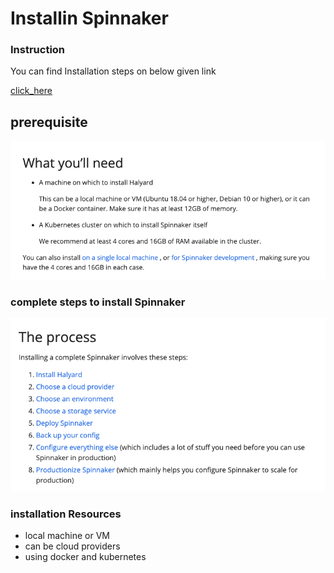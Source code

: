 # Installin Spinnaker 

### Instruction 

<p>You can find Installation steps on below given link </p>

[click_here](https://spinnaker.io/docs/setup/install/)

## prerequisite 

<img src="pre.png">

### complete steps to install Spinnaker 

<img src="complete.png">

### installation Resources 

<ul>
    <li> local machine or VM </li>
    <li> can be cloud providers </li>
    <li> using docker and kubernetes </li>

</ul>




